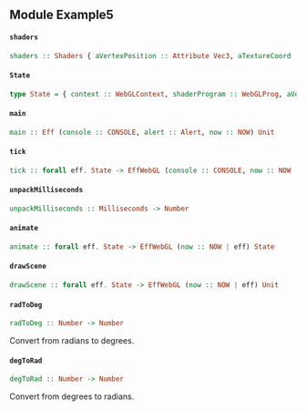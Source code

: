 ## Module Example5

#### `shaders`

``` purescript
shaders :: Shaders { aVertexPosition :: Attribute Vec3, aTextureCoord :: Attribute Vec2, uPMatrix :: Uniform Mat4, uMVMatrix :: Uniform Mat4, uSampler :: Uniform Sampler2D }
```

#### `State`

``` purescript
type State = { context :: WebGLContext, shaderProgram :: WebGLProg, aVertexPosition :: Attribute Vec3, aTextureCoord :: Attribute Vec2, uPMatrix :: Uniform Mat4, uMVMatrix :: Uniform Mat4, uSampler :: Uniform Sampler2D, cubeVertices :: Buffer Float32, textureCoords :: Buffer Float32, cubeVertexIndices :: Buffer Uint16, texture :: WebGLTex, lastTime :: Maybe Number, rot :: Number }
```

#### `main`

``` purescript
main :: Eff (console :: CONSOLE, alert :: Alert, now :: NOW) Unit
```

#### `tick`

``` purescript
tick :: forall eff. State -> EffWebGL (console :: CONSOLE, now :: NOW | eff) Unit
```

#### `unpackMilliseconds`

``` purescript
unpackMilliseconds :: Milliseconds -> Number
```

#### `animate`

``` purescript
animate :: forall eff. State -> EffWebGL (now :: NOW | eff) State
```

#### `drawScene`

``` purescript
drawScene :: forall eff. State -> EffWebGL (now :: NOW | eff) Unit
```

#### `radToDeg`

``` purescript
radToDeg :: Number -> Number
```

Convert from radians to degrees.

#### `degToRad`

``` purescript
degToRad :: Number -> Number
```

Convert from degrees to radians.



